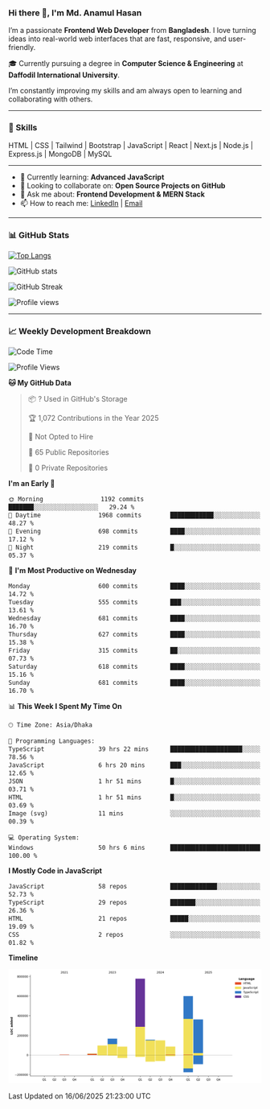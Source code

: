 ### Hi there 👋, I'm Md. Anamul Hasan

I’m a passionate **Frontend Web Developer** from **Bangladesh**. I love turning ideas into real-world web interfaces that are fast, responsive, and user-friendly.

🎓 Currently pursuing a degree in **Computer Science & Engineering** at **Daffodil International University**.

I’m constantly improving my skills and am always open to learning and collaborating with others.

---

### 🚀 Skills
HTML | CSS | Tailwind | Bootstrap | JavaScript | React | Next.js | Node.js | Express.js | MongoDB | MySQL 

---

- 🌱 Currently learning: **Advanced JavaScript**
- 👯 Looking to collaborate on: **Open Source Projects on GitHub**
- 💬 Ask me about: **Frontend Development & MERN Stack**
- 📫 How to reach me: [LinkedIn](https://www.linkedin.com/in/mdanamulhasan201) | [Email](mailto:anamulhasan3625@gmail.com)

---

### 📊 GitHub Stats

[![Top Langs](https://github-readme-stats.vercel.app/api/top-langs/?username=mdanamulhasan201&layout=compact)](https://github.com/anuraghazra/github-readme-stats)

![GitHub stats](https://github-readme-stats.vercel.app/api?username=mdanamulhasan201&show_icons=true&count_private=true&theme=tokyonight)

![GitHub Streak](https://streak-stats.demolab.com?user=mdanamulhasan201&theme=tokyonight)

![Profile views](https://gpvc.arturio.dev/mdanamulhasan201)

---

### 📈 Weekly Development Breakdown

<!--START_SECTION:waka-->
![Code Time](http://img.shields.io/badge/Code%20Time-284%20hrs%204%20mins-blue)

![Profile Views](http://img.shields.io/badge/Profile%20Views-1-blue)

**🐱 My GitHub Data** 

> 📦 ? Used in GitHub's Storage 
 > 
> 🏆 1,072 Contributions in the Year 2025
 > 
> 🚫 Not Opted to Hire
 > 
> 📜 65 Public Repositories 
 > 
> 🔑 0 Private Repositories 
 > 
**I'm an Early 🐤** 

```text
🌞 Morning                1192 commits        ███████░░░░░░░░░░░░░░░░░░   29.24 % 
🌆 Daytime                1968 commits        ████████████░░░░░░░░░░░░░   48.27 % 
🌃 Evening                698 commits         ████░░░░░░░░░░░░░░░░░░░░░   17.12 % 
🌙 Night                  219 commits         █░░░░░░░░░░░░░░░░░░░░░░░░   05.37 % 
```
📅 **I'm Most Productive on Wednesday** 

```text
Monday                   600 commits         ████░░░░░░░░░░░░░░░░░░░░░   14.72 % 
Tuesday                  555 commits         ███░░░░░░░░░░░░░░░░░░░░░░   13.61 % 
Wednesday                681 commits         ████░░░░░░░░░░░░░░░░░░░░░   16.70 % 
Thursday                 627 commits         ████░░░░░░░░░░░░░░░░░░░░░   15.38 % 
Friday                   315 commits         ██░░░░░░░░░░░░░░░░░░░░░░░   07.73 % 
Saturday                 618 commits         ████░░░░░░░░░░░░░░░░░░░░░   15.16 % 
Sunday                   681 commits         ████░░░░░░░░░░░░░░░░░░░░░   16.70 % 
```


📊 **This Week I Spent My Time On** 

```text
🕑︎ Time Zone: Asia/Dhaka

💬 Programming Languages: 
TypeScript               39 hrs 22 mins      ████████████████████░░░░░   78.56 % 
JavaScript               6 hrs 20 mins       ███░░░░░░░░░░░░░░░░░░░░░░   12.65 % 
JSON                     1 hr 51 mins        █░░░░░░░░░░░░░░░░░░░░░░░░   03.71 % 
HTML                     1 hr 51 mins        █░░░░░░░░░░░░░░░░░░░░░░░░   03.69 % 
Image (svg)              11 mins             ░░░░░░░░░░░░░░░░░░░░░░░░░   00.39 % 

💻 Operating System: 
Windows                  50 hrs 6 mins       █████████████████████████   100.00 % 
```

**I Mostly Code in JavaScript** 

```text
JavaScript               58 repos            █████████████░░░░░░░░░░░░   52.73 % 
TypeScript               29 repos            ███████░░░░░░░░░░░░░░░░░░   26.36 % 
HTML                     21 repos            █████░░░░░░░░░░░░░░░░░░░░   19.09 % 
CSS                      2 repos             ░░░░░░░░░░░░░░░░░░░░░░░░░   01.82 % 
```



**Timeline**

![Lines of Code chart](https://raw.githubusercontent.com/mdanamulhasan201/mdanamulhasan201/main/assets/bar_graph.png)


 Last Updated on 16/06/2025 21:23:00 UTC
<!--END_SECTION:waka-->
